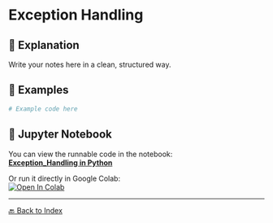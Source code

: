 # Exception Handling

## 📖 Explanation
Write your notes here in a clean, structured way.

## 📝 Examples
```python
# Example code here
```

## 📓 Jupyter Notebook
You can view the runnable code in the notebook:  
[**Exception_Handling in Python**](./Notebook/Exception_Handling_in_Python.ipynb)

Or run it directly in Google Colab:  
[![Open In Colab](https://colab.research.google.com/assets/colab-badge.svg)](https://colab.research.google.com/github/asma-afzal-sayyed/python-fundamentals-2025/blob/main/Notebook/Exception_Handling_in_Python.ipynb)

---
[🔙 Back to Index](README.md)
